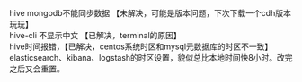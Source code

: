 hive mongodb不能同步数据 【未解决，可能是版本问题，下次下载一个cdh版本玩玩】  
hive-cli 不显示中文 【已解决，terminal的原因】  
hive时间报错，【已解决，centos系统时区和mysql元数据库的时区不一致】  
elasticsearch、kibana、logstash的时区设置，貌似总比本地时间快8小时。改完之后又会重置。

